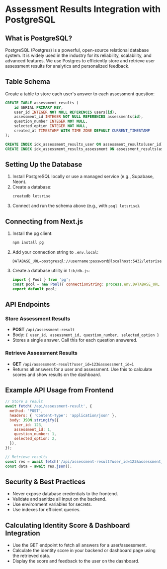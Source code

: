 # Assessment Results Integration with PostgreSQL

## What is PostgreSQL?
PostgreSQL (Postgres) is a powerful, open-source relational database system. It is widely used in the industry for its reliability, scalability, and advanced features. We use Postgres to efficiently store and retrieve user assessment results for analytics and personalized feedback.

## Table Schema
Create a table to store each user's answer to each assessment question:

```sql
CREATE TABLE assessment_results (
    id SERIAL PRIMARY KEY,
    user_id INTEGER NOT NULL REFERENCES users(id),
    assessment_id INTEGER NOT NULL REFERENCES assessments(id),
    question_number INTEGER NOT NULL,
    selected_option INTEGER NOT NULL,
    created_at TIMESTAMP WITH TIME ZONE DEFAULT CURRENT_TIMESTAMP
);

CREATE INDEX idx_assessment_results_user ON assessment_results(user_id);
CREATE INDEX idx_assessment_results_assessment ON assessment_results(assessment_id);
```

## Setting Up the Database
1. Install PostgreSQL locally or use a managed service (e.g., Supabase, Neon).
2. Create a database:
   ```sh
   createdb letsrise
   ```
3. Connect and run the schema above (e.g., with `psql letsrise`).

## Connecting from Next.js
1. Install the pg client:
   ```sh
   npm install pg
   ```
2. Add your connection string to `.env.local`:
   ```
   DATABASE_URL=postgresql://username:password@localhost:5432/letsrise
   ```
3. Create a database utility in `lib/db.js`:
   ```js
   import { Pool } from 'pg';
   const pool = new Pool({ connectionString: process.env.DATABASE_URL });
   export default pool;
   ```

## API Endpoints

### Store Assessment Results
- **POST** `/api/assessment-result`
- Body: `{ user_id, assessment_id, question_number, selected_option }`
- Stores a single answer. Call this for each question answered.

### Retrieve Assessment Results
- **GET** `/api/assessment-result?user_id=123&assessment_id=1`
- Returns all answers for a user and assessment. Use this to calculate scores and show results on the dashboard.

## Example API Usage from Frontend
```js
// Store a result
await fetch('/api/assessment-result', {
  method: 'POST',
  headers: { 'Content-Type': 'application/json' },
  body: JSON.stringify({
    user_id: 123,
    assessment_id: 1,
    question_number: 1,
    selected_option: 2,
  }),
});

// Retrieve results
const res = await fetch('/api/assessment-result?user_id=123&assessment_id=1');
const data = await res.json();
```

## Security & Best Practices
- Never expose database credentials to the frontend.
- Validate and sanitize all input on the backend.
- Use environment variables for secrets.
- Use indexes for efficient queries.

## Calculating Identity Score & Dashboard Integration
- Use the GET endpoint to fetch all answers for a user/assessment.
- Calculate the identity score in your backend or dashboard page using the retrieved data.
- Display the score and feedback to the user on the dashboard. 